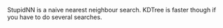 StupidNN is a naive nearest neighbour search. KDTree is faster though if you have to do several searches.